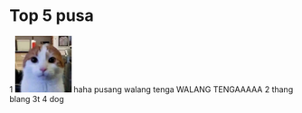 <h1>Top 5 pusa</h1>

1
<img src="IMG_4576.png" width="100" height="100">
haha pusang walang tenga
WALANG TENGAAAAA
2 thang blang
3t
4 dog

